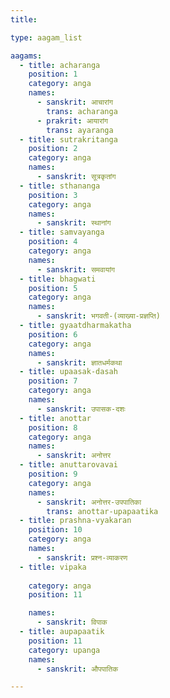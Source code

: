 ```yaml
---
title: 

type: aagam_list

aagams:
  - title: acharanga
    position: 1
    category: anga
    names:
      - sanskrit: आचारांग
        trans: acharanga
      - prakrit: आयारांग
        trans: ayaranga
  - title: sutrakritanga
    position: 2
    category: anga
    names:
      - sanskrit: सूत्रकृतांग
  - title: sthananga
    position: 3
    category: anga
    names:
      - sanskrit: स्थानांग
  - title: samvayanga
    position: 4
    category: anga
    names:
      - sanskrit: समवायांग
  - title: bhagwati
    position: 5
    category: anga
    names:
      - sanskrit: भगवती-(व्याख्या-प्रज्ञप्ति)
  - title: gyaatdharmakatha 
    position: 6
    category: anga
    names:
      - sanskrit: ज्ञातधर्मकथा
  - title: upaasak-dasah
    position: 7
    category: anga
    names:
      - sanskrit: उपासक-दशः
  - title: anottar
    position: 8
    category: anga
    names:
      - sanskrit: अनोत्तर
  - title: anuttarovavai
    position: 9
    category: anga
    names:
      - sanskrit: अनोत्तर-उपपातिका
        trans: anottar-upapaatika
  - title: prashna-vyakaran
    position: 10
    category: anga
    names:
      - sanskrit: प्रश्न-व्याकरण
  - title: vipaka
    
    category: anga
    position: 11 

    names:
      - sanskrit: विपाक
  - title: aupapaatik
    position: 11
    category: upanga
    names:
      - sanskrit: औपपातिक

---
```

